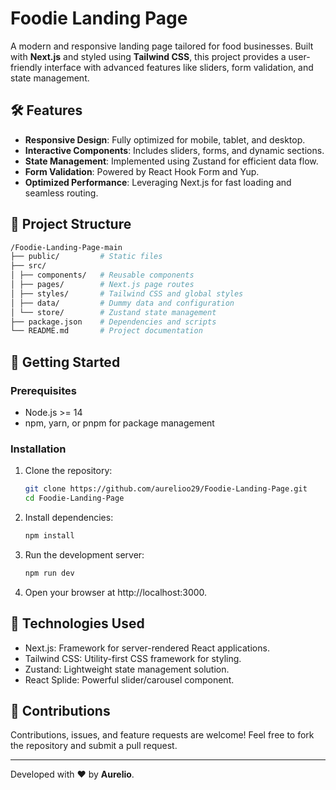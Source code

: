 # Foodie Landing Page

A modern and responsive landing page tailored for food businesses. Built with **Next.js** and styled using **Tailwind CSS**, this project provides a user-friendly interface with advanced features like sliders, form validation, and state management.

## 🛠️ Features

- **Responsive Design**: Fully optimized for mobile, tablet, and desktop.
- **Interactive Components**: Includes sliders, forms, and dynamic sections.
- **State Management**: Implemented using Zustand for efficient data flow.
- **Form Validation**: Powered by React Hook Form and Yup.
- **Optimized Performance**: Leveraging Next.js for fast loading and seamless routing.

## 📂 Project Structure

```bash
/Foodie-Landing-Page-main
├── public/         # Static files
├── src/
│ ├── components/   # Reusable components
│ ├── pages/        # Next.js page routes
│ ├── styles/       # Tailwind CSS and global styles
│ ├── data/         # Dummy data and configuration
│ └── store/        # Zustand state management
├── package.json    # Dependencies and scripts
└── README.md       # Project documentation
```

## 🚀 Getting Started

### Prerequisites

- Node.js >= 14
- npm, yarn, or pnpm for package management

### Installation

1. Clone the repository:

   ```bash
   git clone https://github.com/aurelioo29/Foodie-Landing-Page.git
   cd Foodie-Landing-Page
   ```

2. Install dependencies:

   ```bash
   npm install
   ```

3. Run the development server:

   ```bash
   npm run dev
   ```

4. Open your browser at http://localhost:3000.

## 🌟 Technologies Used

- Next.js: Framework for server-rendered React applications.
- Tailwind CSS: Utility-first CSS framework for styling.
- Zustand: Lightweight state management solution.
- React Splide: Powerful slider/carousel component.

## 🤝 Contributions

Contributions, issues, and feature requests are welcome! Feel free to fork the repository and submit a pull request.

---

Developed with ❤️ by **Aurelio**.
